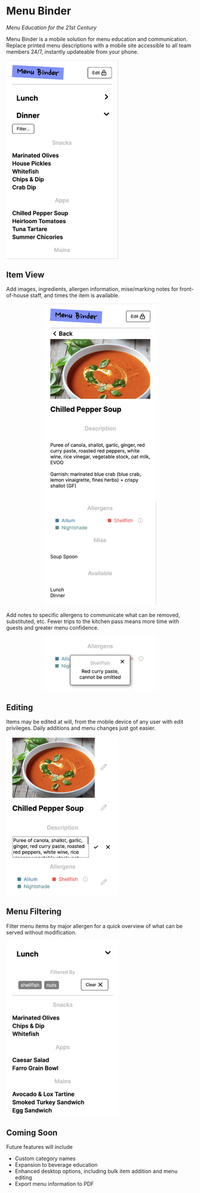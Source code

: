 # Menu Binder

_Menu Education for the 21st Century_

Menu Binder is a mobile solution for menu education and communication. Replace printed menu descriptions with a mobile site accessible to all team members 24/7, instantly updateable from your phone.

<img src="./demo/menu%20list.png" width="300px" align="center"/>

## Item View

Add images, ingredients, allergen information, mise/marking notes for front-of-house staff, and times the item is available.

<div align="center">
<img src="./demo/item%201.png" width="300px" />
<img src="./demo/item%202.png" width="300px" />
</div>

Add notes to specific allergens to communicate what can be removed, substituted, etc. Fewer trips to the kitchen pass means more time with guests and greater menu confidence.

<div align="center">
<img src="./demo/allergen%20note.png" width="300px" />
</div>

## Editing

Items may be edited at will, from the mobile device of any user with edit privileges. Daily additions and menu changes just got easier.

<img src="./demo/item%20edit.png" width="300px" />

## Menu Filtering

Filter menu items by major allergen for a quick overview of what can be served without modification.

<img src="./demo/menu%20filter.png" width="300px" />

## Coming Soon

Future features will include

- Custom category names
- Expansion to beverage education
- Enhanced desktop options, including bulk item addition and menu editing
- Export menu information to PDF
